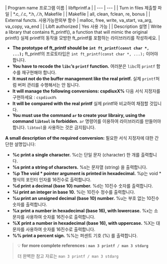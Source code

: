 | Program name
프로그램 이름 | libftprintf.a |
| --- | --- |
| Turn in files
제출할 파일 | *.c, */*.c, *.h, */*.h, Makefile |
| Makefile | all, clean, fclean, re, bonus |
| External functs.
사용가능한외부 함수 | malloc, free, write,
 va_start, va_arg, va_copy, va_end |
| Libft authorized | Yes
사용 가능 |
| Description
설명 | Write a library that contains ft_printf(), a function that will mimic the original printf()
실제 printf의 동작을 모방한 ft_printf를 포함하는 라이브러리를 작성하세요. |
- **The prototype of ft_printf should be `int ft_printf(const char *, ...);`**
ft_printf의 프로토타입은 `int ft_printf(const char *, ...);` 이어야 합니다.
- **You have to recode the `libc`’s `printf` function.**
여러분은 `libc`의 `printf` 함수를 재구현해야 합니다.
- **It must not do the buffer management like the real printf.**
실제 `printf`처럼 버퍼 관리를 수행해서는 안 됩니다.
- **It will manage the following conversions: cspdiuxX%**
다음 서식 지정자를 구현하세요 : `cspdiuxX%`
- **It will be compared with the real printf**
실제 printf와 비교하여 채점할 것입니다.
- **You must use the command `ar` to create your librairy, using the command `libtool` is forbidden.**
`ar` 명령어를 이용하여 라이브러리를 만들어야 합니다. `libtool`을 사용하는 것은 금지됩니다.

**A small description of the required conversion:**
필요한 서식 지정자에 대한 간단한 설명입니다:

- **%c print a single character.**
%c는 단일 문자 (character) 한 개를 출력합니다.
- **%s print a string of characters.**
%s는 문자열 (string) 을 출력합니다.
- **%p The void * pointer argument is printed in hexadecimal.**
%p는 void * 형식의 포인터 인자를 16진수로 출력합니다.
- **%d print a decimal (base 10) number.**
%d는 10진수 숫자를 출력합니다.
- **%i print an integer in base 10.**
%i는 10진수 정수를 출력합니다.
- **%u print an unsigned decimal (base 10) number.**
%u는 부호 없는 10진수 숫자를 출력합니다.
- **%x print a number in hexadecimal (base 16), with lowercase.**
%x는 소문자를 사용하여 숫자를 16진수로 출력합니다.
- **%X print a number in hexadecimal (base 16), with uppercase.**
%X는 대문자를 사용하여 숫자를 16진수로 출력합니다.
- **%% print a percent sign.**
%%는 퍼센트 기호 (%) 를 출력합니다.

> 💡 **for more complete references : `man 3 printf / man 3 stdarg`**
> 
> 
> 더 완벽한 참고 자료는 `man 3 printf / man 3 stdarg`
>